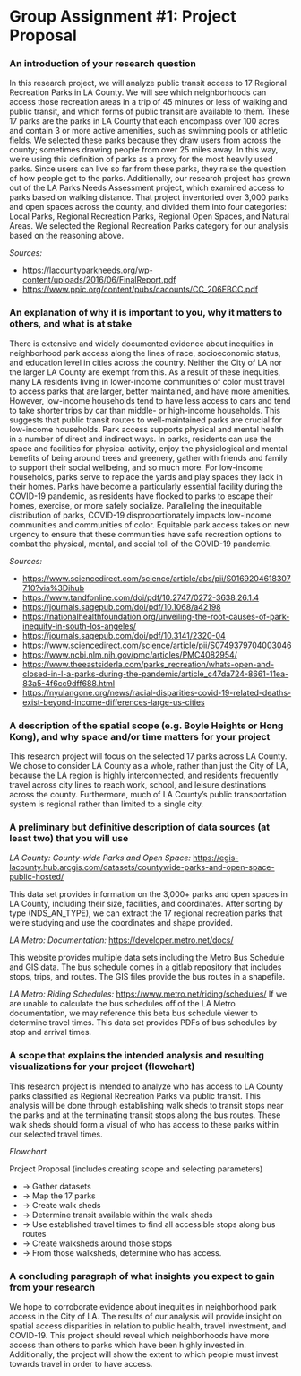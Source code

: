 
# **Group Assignment #1: Project Proposal**

### An introduction of your research question
In this research project, we will analyze public transit access to 17 Regional Recreation Parks in LA County. We will see which neighborhoods can access those recreation areas in a trip of 45 minutes or less of walking and public transit, and which forms of public transit are available to them. These 17 parks are the parks in LA County that each encompass over 100 acres and contain 3 or more active amenities, such as swimming pools or athletic fields. 
We selected these parks because they draw users from across the county; sometimes drawing people from over 25 miles away. In this way, we’re using this definition of parks as a proxy for the most heavily used parks. Since users can live so far from these parks, they raise the question of how people get to the parks. Additionally, our research project has grown out of the LA Parks Needs Assessment project, which examined access to parks based on walking distance. That project inventoried over 3,000 parks and open spaces across the county, and divided them into four categories: Local Parks, Regional Recreation Parks, Regional Open Spaces, and Natural Areas. We selected the Regional Recreation Parks category for our analysis based on the reasoning above.

_Sources:_  
  * https://lacountyparkneeds.org/wp-content/uploads/2016/06/FinalReport.pdf
  * https://www.ppic.org/content/pubs/cacounts/CC_206EBCC.pdf

### An explanation of why it is important to you, why it matters to others, and what is at stake 
There is extensive and widely documented evidence about inequities in neighborhood park access along the lines of race, socioeconomic status, and education level in cities across the country. Neither the City of LA nor the larger LA County are exempt from this. As a result of these inequities, many LA residents living in lower-income communities of color must travel to access parks that are larger, better maintained, and have more amenities. However, low-income households tend to have less access to cars and tend to take shorter trips by car than middle- or high-income households. This suggests that public transit routes to well-maintained parks are crucial for low-income households.
Park access supports physical and mental health in a number of direct and indirect ways. In parks, residents can use the space and facilities for physical activity, enjoy the physiological and mental benefits of being around trees and greenery, gather with friends and family to support their social wellbeing, and so much more. For low-income households, parks serve to replace the yards and play spaces they lack in their homes. Parks have become a particularly essential facility during the COVID-19 pandemic, as residents have flocked to parks to escape their homes, exercise, or more safely socialize. Paralleling the inequitable distribution of parks, COVID-19 disproportionately impacts low-income communities and communities of color. Equitable park access takes on new urgency to ensure that these communities have safe recreation options to combat the physical, mental, and social toll of the COVID-19 pandemic. 

_Sources:_
* https://www.sciencedirect.com/science/article/abs/pii/S0169204618307710?via%3Dihub
* https://www.tandfonline.com/doi/pdf/10.2747/0272-3638.26.1.4
* https://journals.sagepub.com/doi/pdf/10.1068/a42198
* https://nationalhealthfoundation.org/unveiling-the-root-causes-of-park-inequity-in-south-los-angeles/
* https://journals.sagepub.com/doi/pdf/10.3141/2320-04
* https://www.sciencedirect.com/science/article/pii/S0749379704003046
* https://www.ncbi.nlm.nih.gov/pmc/articles/PMC4082954/
* https://www.theeastsiderla.com/parks_recreation/whats-open-and-closed-in-l-a-parks-during-the-pandemic/article_c47da724-8661-11ea-83a5-4f6cc9dff688.html
* https://nyulangone.org/news/racial-disparities-covid-19-related-deaths-exist-beyond-income-differences-large-us-cities


### A description of the spatial scope (e.g. Boyle Heights or Hong Kong), and why space and/or time matters for your project
This research project will focus on the selected 17 parks across LA County. We chose to consider LA County as a whole, rather than just the City of LA, because the LA region is highly interconnected, and residents frequently travel across city lines to reach work, school, and leisure destinations across the county. Furthermore, much of LA County’s public transportation system is regional rather than limited to a single city.

### A preliminary but definitive description of data sources (at least two) that you will use 

*LA County: County-wide Parks and Open Space:* https://egis-lacounty.hub.arcgis.com/datasets/countywide-parks-and-open-space-public-hosted/

This data set provides information on the 3,000+ parks and open spaces in LA County, including their size, facilities, and coordinates. After sorting by type (NDS_AN_TYPE), we can extract the 17 regional recreation parks that we’re studying and use the coordinates and shape provided.

*LA Metro: Documentation:* https://developer.metro.net/docs/

This website provides multiple data sets including the Metro Bus Schedule and GIS data. The bus schedule comes in a gitlab repository that includes stops, trips, and routes. The GIS files provide the bus routes in a shapefile. 

*LA Metro: Riding Schedules:* https://www.metro.net/riding/schedules/
If we are unable to calculate the bus schedules off of the LA Metro documentation, we may reference this beta bus schedule viewer to determine travel times. This data set provides PDFs of bus schedules by stop and arrival times. 

### A scope that explains the intended analysis and resulting visualizations for your project (flowchart)

This research project is intended to analyze who has access to LA County parks classified as Regional Recreation Parks via public transit. This analysis will be done through establishing walk sheds to transit stops near the parks and at the terminating transit stops along the bus routes. These walk sheds should form a visual of who has access to these parks within our selected travel times.

*Flowchart*

Project Proposal (includes creating scope and selecting parameters) 
 * -> Gather datasets 
 * -> Map the 17 parks 
 * -> Create walk sheds 
 * -> Determine transit available within the walk sheds 
 * -> Use established travel times to find all accessible stops along bus routes 
 * -> Create walksheds around those stops 
 * -> From those walksheds, determine who has access.

###  A concluding paragraph of what insights you expect to gain from your research

We hope to corroborate evidence about inequities in neighborhood park access in the City of LA. The results of our analysis will provide insight on spatial access disparities in relation to public health, travel investment, and COVID-19. This project should reveal which neighborhoods have more access than others to parks which have been highly invested in. Additionally, the project will show the extent to which people must invest towards travel in order to have access. 
